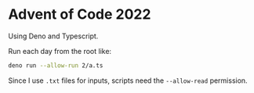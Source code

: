 # Advent of Code 2022

Using Deno and Typescript.

Run each day from the root like:

```bash
deno run --allow-run 2/a.ts
```

Since I use `.txt` files for inputs, scripts need the `--allow-read` permission.

